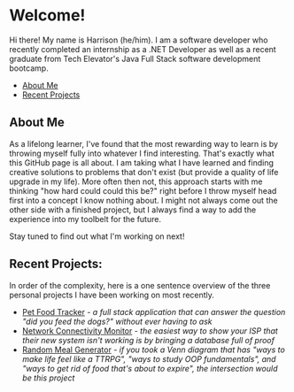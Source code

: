 <!--
**HarrisonMauseth/HarrisonMauseth** is a ✨ _special_ ✨ repository because its `README.md` (this file) appears on your GitHub profile.

Here are some ideas to get you started:

- 🔭 I’m currently working on ...
- 🌱 I’m currently learning ...
- 👯 I’m looking to collaborate on ...
- 🤔 I’m looking for help with ...
- 💬 Ask me about ...
- 📫 How to reach me: ...
- 😄 Pronouns: ...
- ⚡ Fun fact: ...
-->
# Welcome!
Hi there! My name is Harrison (he/him). I am a software developer who recently completed an internship as a .NET Developer as well as a 
recent graduate from Tech Elevator's Java Full Stack software development bootcamp.

- [About Me](#about-me)
- [Recent Projects](#recent-projects)

## About Me

As a lifelong learner, I've found that the most rewarding way to learn is by throwing myself fully into whatever I find interesting.
That's exactly what this GitHub page is all about. I am taking what I have learned and finding creative solutions to problems that
don't exist (but provide a quality of life upgrade in my life). More often then not, this approach starts with me thinking
"how hard could could this be?" right before I throw myself head first into a concept I know nothing about. I might not always come
out the other side with a finished project, but I always find a way to add the experience into my toolbelt for the future.

Stay tuned to find out what I'm working on next!

## Recent Projects:
In order of the complexity, here is a one sentence overview of the three personal projects I have been working on most recently.
- [Pet Food Tracker](https://github.com/HarrisonMauseth/pet-food-tracker) - *a full stack application that can answer the question "did you feed the dogs?" without ever having to ask*
- [Network Connectivity Monitor](https://github.com/HarrisonMauseth/network-connectivity-monitor) - *the easiest way to show your ISP that their new system isn't working is by bringing a database full of proof*
- [Random Meal Generator](https://github.com/HarrisonMauseth/random-meal-generator) - *if you took a Venn diagram that has "ways to make life feel like a TTRPG", "ways to study OOP fundamentals", and "ways to get rid of food that's about to expire", the intersection would be this project*
